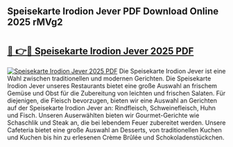## Speisekarte Irodion Jever PDF Download Online 2025 rMVg2

# <h2><a href="http://gc7dzb.nevu.top/?p=Speisekarte+Irodion+Jever">🔗 👉🔴 Speisekarte Irodion Jever 2025 PDF</a></h2>

[![Speisekarte Irodion Jever 2025 PDF](https://i.imgur.com/dBaPXMq.png)](http://gc7dzb.nevu.top/?p=Speisekarte+Irodion+Jever)
Die Speisekarte Irodion Jever ist eine Wahl zwischen traditionellen und modernen Gerichten. Die Speisekarte Irodion Jever unseres Restaurants bietet eine große Auswahl an frischem Gemüse und Obst für die Zubereitung von leichten und frischen Salaten. Für diejenigen, die Fleisch bevorzugen, bieten wir eine Auswahl an Gerichten auf der Speisekarte Irodion Jever an: Rindfleisch, Schweinefleisch, Huhn und Fisch. Unseren Auserwählten bieten wir Gourmet-Gerichte wie Schaschlik und Steak an, die bei lebendem Feuer zubereitet werden. Unsere Cafeteria bietet eine große Auswahl an Desserts, von traditionellen Kuchen und Kuchen bis hin zu erlesenen Crème Brûlée und Schokoladenstückchen.
